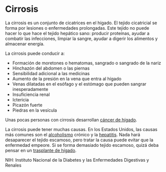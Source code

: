 Cirrosis
========


La cirrosis es un conjunto de cicatrices en el hígado. El tejido cicatricial se forma por lesiones o enfermedades prolongadas. Este tejido no puede hacer lo que hace el tejido hepático sano: producir proteínas, ayudar a combatir las infecciones, limpiar la sangre, ayudar a digerir los alimentos y almacenar energía. 


La cirrosis puede conducir a:


* Formación de moretones o hematomas, sangrado o sangrado de la nariz
* Hinchazón del abdomen o las piernas
* Sensibilidad adicional a las medicinas
* Aumento de la presión en la vena que entra al hígado
* Venas dilatadas en el esófago y el estómago que pueden sangrar inesperadamente
* Insuficiencia renal
* Ictericia
* Picazón fuerte
* Piedras en la vesícula


Unas pocas personas con cirrosis desarrollan [cáncer de hígado](https://medlineplus.gov/spanish/livercancer.html). 


La cirrosis puede tener muchas causas. En los Estados Unidos, las causas más comunes son el [alcoholismo](https://medlineplus.gov/spanish/alcoholusedisorderaud.html) crónico y la [hepatitis](https://medlineplus.gov/spanish/hepatitis.html). Nada hará desaparecer el tejido escamoso, pero tratar la causa puede evitar que la enfermedad empeore. Si se forma demasiado tejido escamoso, quizá deba pensar en un [trasplante de hígado](https://medlineplus.gov/spanish/livertransplantation.html).


NIH: Instituto Nacional de la Diabetes y las Enfermedades Digestivas y Renales

